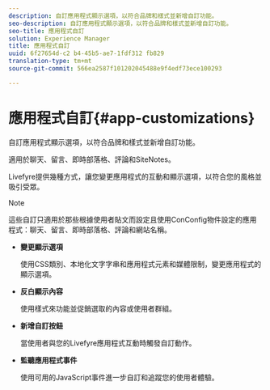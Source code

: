 ```yaml
---
description: 自訂應用程式顯示選項，以符合品牌和樣式並新增自訂功能。
seo-description: 自訂應用程式顯示選項，以符合品牌和樣式並新增自訂功能。
seo-title: 應用程式自訂
solution: Experience Manager
title: 應用程式自訂
uuid: 6f27654d-c2 b4-45b5-ae7-1fdf312 fb829
translation-type: tm+mt
source-git-commit: 566ea2587f101202045488e9f4edf73ece100293

---
```



# 應用程式自訂{#app-customizations}

自訂應用程式顯示選項，以符合品牌和樣式並新增自訂功能。

適用於聊天、留言、即時部落格、評論和SiteNotes。

Livefyre提供幾種方式，讓您變更應用程式的互動和顯示選項，以符合您的風格並吸引受眾。

>[!NOTE]
>
>這些自訂只適用於那些根據使用者貼文而設定且使用ConConfig物件設定的應用程式：聊天、留言、即時部落格、評論和網站名稱。

* **變更顯示選項**

   使用CSS類別、本地化文字字串和應用程式元素和媒體限制，變更應用程式的顯示選項。

* **反白顯示內容**

   使用樣式來功能並促銷選取的內容或使用者群組。

* **新增自訂按鈕**

   當使用者與您的Livefyre應用程式互動時觸發自訂動作。

* **監聽應用程式事件**

   使用可用的JavaScript事件進一步自訂和追蹤您的使用者體驗。

